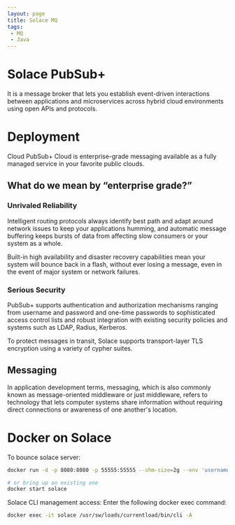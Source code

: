 ```yaml
---
layout: page
title: Solace MQ
tags:
 - MQ
 - Java
---
```

# Solace PubSub+ 
It is a message broker that lets you establish event-driven interactions between applications and microservices across hybrid cloud environments using open APIs and protocols.

# Deployment 

Cloud
PubSub+ Cloud is enterprise-grade messaging available as a fully managed service in your favorite public clouds.

## What do we mean by “enterprise grade?”
### Unrivaled Reliability
Intelligent routing protocols always identify best path and adapt around network issues to keep your applications humming, and automatic message buffering keeps bursts of data from affecting slow consumers or your system as a whole.

Built-in high availability and disaster recovery capabilities mean your system will bounce back in a flash, without ever losing a message, even in the event of major system or network failures.

### Serious Security
PubSub+ supports authentication and authorization mechanisms ranging from username and password and one-time passwords to sophisticated access control lists and robust integration with existing security policies and systems such as LDAP, Radius, Kerberos.

To protect messages in transit, Solace supports transport-layer TLS encryption using a variety of cypher suites.

## Messaging

In application development terms, messaging, which is also commonly known as message-oriented middleware or just middleware, refers to technology that lets computer systems share information without requiring direct connections or awareness of one another's location.

# Docker on Solace
To bounce solace server:
```bash
docker run -d -p 8080:8080 -p 55555:55555 --shm-size=2g --env 'username_admin_globalaccesslevel=admin' --env 'username_admin_password=admin' --name=solace solace-pubsub-standard:8.11.0.1029

# or bring up an existing one
docker start solace
```

Solace CLI management access:
Enter the following docker exec command:
```bash
docker exec -it solace /usr/sw/loads/currentload/bin/cli -A
```

